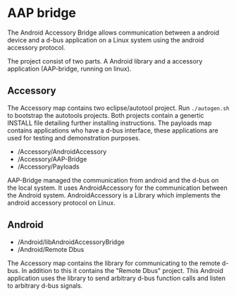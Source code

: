 # AAP bridge

The Android Accessory Bridge allows communication between a android device and a d-bus application on a Linux system using the android accessory protocol.

The project consist of two parts. A Android library and a accessory application (AAP-bridge, running on linux).

## Accessory

The Accessory map contains two eclipse/autotool project. Run `./autogen.sh` to bootstrap the autotools projects. Both projects contain a genertic INSTALL file detailing further installing instructions. The payloads map contains applications who have a d-bus interface, these applications are used for testing and demonstration purposes.

- /Accessory/AndroidAccessory
- /Accessory/AAP-Bridge
- /Accessory/Payloads

AAP-Bridge managed the communication from android and the d-bus on the local system. It uses AndroidAccessory for the communication between the Android system. AndroidAccessory is a Library which implements the android accessory protocol on Linux.

## Android

- /Android/libAndroidAccessoryBridge
- /Android/Remote Dbus

The Accessory map contains the library for communicating to the remote d-bus. In addition to this it contains the "Remote Dbus" project. This Android application uses the library to send arbitrary d-bus function calls and listen to arbitrary d-bus signals.
